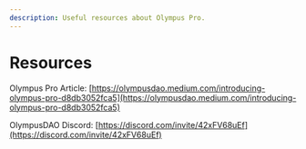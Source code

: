 ```yaml
---
description: Useful resources about Olympus Pro.
---
```


# Resources

Olympus Pro Article: [https://olympusdao.medium.com/introducing-olympus-pro-d8db3052fca5](https://olympusdao.medium.com/introducing-olympus-pro-d8db3052fca5)

OlympusDAO Discord: [https://discord.com/invite/42xFV68uEf](https://discord.com/invite/42xFV68uEf)

